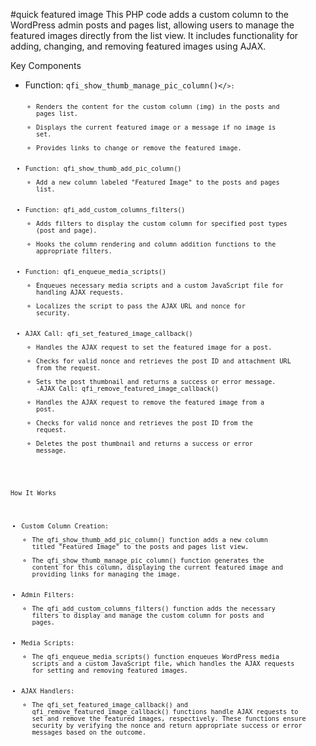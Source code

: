 #quick featured image
This PHP code adds a custom column to the WordPress admin posts and pages list, allowing users to manage the featured images directly from the list view. It includes functionality for adding, changing, and removing featured images using AJAX.

Key Components
- Function: <code>qfi_show_thumb_manage_pic_column()</<code>>:
  - Renders the content for the custom column (img) in the posts and pages list.
  - Displays the current featured image or a message if no image is set.
  - Provides links to change or remove the featured image.
- Function: qfi_show_thumb_add_pic_column()
  - Add a new column labeled "Featured Image" to the posts and pages list.
- Function: qfi_add_custom_columns_filters()
  - Adds filters to display the custom column for specified post types (post and page).
  - Hooks the column rendering and column addition functions to the appropriate filters.
- Function: qfi_enqueue_media_scripts()
  - Enqueues necessary media scripts and a custom JavaScript file for handling AJAX requests.
  - Localizes the script to pass the AJAX URL and nonce for security.
- AJAX Call: qfi_set_featured_image_callback()
  - Handles the AJAX request to set the featured image for a post.
  - Checks for valid nonce and retrieves the post ID and attachment URL from the request.
  - Sets the post thumbnail and returns a success or error message.
-AJAX Call: qfi_remove_featured_image_callback()
  - Handles the AJAX request to remove the featured image from a post.
  - Checks for valid nonce and retrieves the post ID from the request.
  - Deletes the post thumbnail and returns a success or error message.

How It Works
- Custom Column Creation:
  - The qfi_show_thumb_add_pic_column() function adds a new column titled "Featured Image" to the posts and pages list view.
  - The qfi_show_thumb_manage_pic_column() function generates the content for this column, displaying the current featured image and providing links for managing the image.
- Admin Filters:
  - The qfi_add_custom_columns_filters() function adds the necessary filters to display and manage the custom column for posts and pages.
- Media Scripts:
  - The qfi_enqueue_media_scripts() function enqueues WordPress media scripts and a custom JavaScript file, which handles the AJAX requests for setting and removing featured images.
- AJAX Handlers:
  - The qfi_set_featured_image_callback() and qfi_remove_featured_image_callback() functions handle AJAX requests to set and remove the featured images, respectively. These functions ensure security by verifying the nonce and return appropriate success or error messages based on the outcome.
